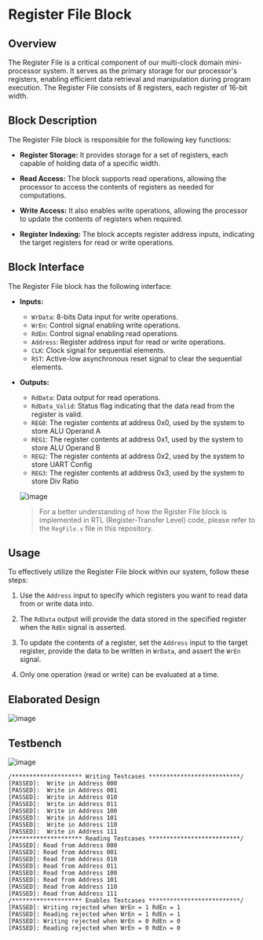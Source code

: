 # Register File Block

## Overview
The Register File is a critical component of our multi-clock domain mini-processor system. It serves as the primary storage for our processor's registers, enabling efficient data retrieval and manipulation during program execution. 
The Register File consists of 8 registers, each register of 16-bit width.


## Block Description
The Register File block is responsible for the following key functions:

- **Register Storage:** It provides storage for a set of registers, each capable of holding data of a specific width.

- **Read Access:** The block supports read operations, allowing the processor to access the contents of registers as needed for computations.

- **Write Access:** It also enables write operations, allowing the processor to update the contents of registers when required.

- **Register Indexing:** The block accepts register address inputs, indicating the target registers for read or write operations.

## Block Interface
The Register File block has the following interface:

- **Inputs:**
  - `WrData`: 8-bits Data input for write operations.
  - `WrEn`: Control signal enabling write operations.
  - `RdEn`: Control signal enabling read operations.
  - `Address`: Register address input for read or write operations.
  - `CLK`: Clock signal for sequential elements.
  - `RST`: Active-low asynchronous reset signal to clear the sequential elements.

- **Outputs:**
  - `RdData`: Data output for read operations.
  - `RdData_Valid`: Status flag indicating that the data read from the register is valid.
  - `REG0`: The register contents at address 0x0, used by the system to store ALU Operand A
  - `REG1`: The register contents at address 0x1, used by the system to store ALU Operand B
  - `REG2`: The register contents at address 0x2, used by the system to store UART Config
  - `REG3`: The register contents at address 0x3, used by the system to store Div Ratio
 
  ![image](https://github.com/AhmedAmrAbdellatif1/Multi-Clock-Domain-System/assets/140100601/fcefdc49-c7f5-49ff-bae6-ab6169afaa6f)

  > For a better understanding of how the Rgister File block is implemented in RTL (Register-Transfer Level) code, please refer to the `RegFile.v` file in this repository.


## Usage
To effectively utilize the Register File block within our system, follow these steps:

1. Use the `Address` input to specify which registers you want to read data from or write data into.

2. The `RdData` output will provide the data stored in the specified register when the `RdEn` signal is asserted.

3. To update the contents of a register, set the `Address` input to the target register, provide the data to be written in `WrData`, and assert the `WrEn` signal.

4. Only one operation (read or write) can be evaluated at a time.

## Elaborated Design

![image](https://github.com/AhmedAmrAbdellatif1/Multi-Clock-Domain-System/assets/140100601/5fc04b56-df8f-46d0-8ee3-ed82ba8c4ff3)

## Testbench

![image](https://github.com/AhmedAmrAbdellatif1/Multi-Clock-Domain-System/assets/140100601/da78748f-1381-44da-b3cf-c388d6be6760)

```
/******************** Writing Testcases **************************/
[PASSED]:  Write in Address 000
[PASSED]:  Write in Address 001
[PASSED]:  Write in Address 010
[PASSED]:  Write in Address 011
[PASSED]:  Write in Address 100
[PASSED]:  Write in Address 101
[PASSED]:  Write in Address 110
[PASSED]:  Write in Address 111
/******************** Reading Testcases **************************/
[PASSED]: Read from Address 000
[PASSED]: Read from Address 001
[PASSED]: Read from Address 010
[PASSED]: Read from Address 011
[PASSED]: Read from Address 100
[PASSED]: Read from Address 101
[PASSED]: Read from Address 110
[PASSED]: Read from Address 111
/******************** Enables Testcases **************************/
[PASSED]: Writing rejected when WrEn = 1 RdEn = 1
[PASSED]: Reading rejected when WrEn = 1 RdEn = 1
[PASSED]: Writing rejected when WrEn = 0 RdEn = 0
[PASSED]: Reading rejected when WrEn = 0 RdEn = 0
```


